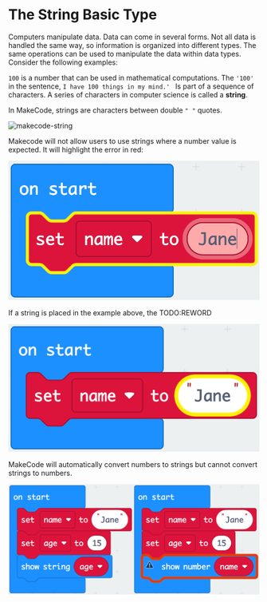 # The String Basic Type

Computers manipulate data. Data can come in several forms. Not all data is handled the same way, so information is organized into different types. The same operations can be used to manipulate the data within data types. Consider the following examples:

`100` is a number that can be used in mathematical computations. The `'100'` in the sentence, `I have 100 things in my mind.' ` Is part of a sequence of characters. A series of characters in computer science is called a **string**. 

In MakeCode, strings are characters between double `" "` quotes.

![makecode-string](/Users/simon/Documents/GitHub/4cscc-lab-manual/student-book/lessons-makecode/display/assets/makecode-string.png)

Makecode will not allow users to use strings where a number value is expected. It will highlight the error in red:

![makecode-block-not-string](assets/makecode-block-not-string.png)

If a string is placed in the example above, the TODO:REWORD

![makecode-block-string](assets/makecode-block-string.png)

MakeCode will automatically convert numbers to strings but cannot convert strings to numbers.

![makecode-type-error](assets/makecode-type-error.png)
